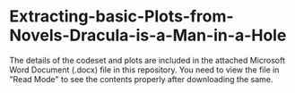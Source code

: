 # Extracting-basic-Plots-from-Novels-Dracula-is-a-Man-in-a-Hole

The details of the codeset and plots are included in the attached Microsoft Word Document (.docx) file in this repository. 
You need to view the file in "Read Mode" to see the contents properly after downloading the same.
